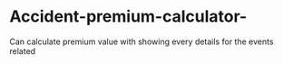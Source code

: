 # Accident-premium-calculator-
Can calculate premium value with showing every details for the events related
